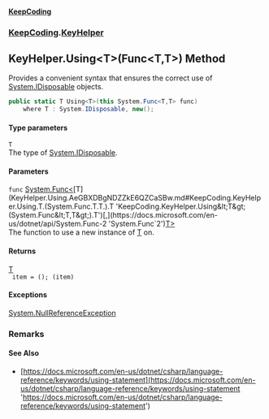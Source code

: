 #### [KeepCoding](index.md 'index')
### [KeepCoding](KeepCoding.md 'KeepCoding').[KeyHelper](KeyHelper.md 'KeepCoding.KeyHelper')
## KeyHelper.Using&lt;T&gt;(Func&lt;T,T&gt;) Method
Provides a convenient syntax that ensures the correct use of [System.IDisposable](https://docs.microsoft.com/en-us/dotnet/api/System.IDisposable 'System.IDisposable') objects.  
```csharp
public static T Using<T>(this System.Func<T,T> func)
    where T : System.IDisposable, new();
```
#### Type parameters
<a name='KeepCoding.KeyHelper.Using.T.(System.Func.T.T.).T'></a>
`T`  
The type of [System.IDisposable](https://docs.microsoft.com/en-us/dotnet/api/System.IDisposable 'System.IDisposable').
  
#### Parameters
<a name='KeepCoding.KeyHelper.Using.T.(System.Func.T.T.).func'></a>
`func` [System.Func&lt;](https://docs.microsoft.com/en-us/dotnet/api/System.Func-2 'System.Func`2')[T](KeyHelper.Using.AeGBXDBgNDZZkE6QZCaSBw.md#KeepCoding.KeyHelper.Using.T.(System.Func.T.T.).T 'KeepCoding.KeyHelper.Using&lt;T&gt;(System.Func&lt;T,T&gt;).T')[,](https://docs.microsoft.com/en-us/dotnet/api/System.Func-2 'System.Func`2')[T](KeyHelper.Using.AeGBXDBgNDZZkE6QZCaSBw.md#KeepCoding.KeyHelper.Using.T.(System.Func.T.T.).T 'KeepCoding.KeyHelper.Using&lt;T&gt;(System.Func&lt;T,T&gt;).T')[&gt;](https://docs.microsoft.com/en-us/dotnet/api/System.Func-2 'System.Func`2')  
The function to use a new instance of [T](KeyHelper.Using.AeGBXDBgNDZZkE6QZCaSBw.md#KeepCoding.KeyHelper.Using.T.(System.Func.T.T.).T 'KeepCoding.KeyHelper.Using&lt;T&gt;(System.Func&lt;T,T&gt;).T') on.
  
#### Returns
[T](KeyHelper.Using.AeGBXDBgNDZZkE6QZCaSBw.md#KeepCoding.KeyHelper.Using.T.(System.Func.T.T.).T 'KeepCoding.KeyHelper.Using&lt;T&gt;(System.Func&lt;T,T&gt;).T')  
` item = (); (item)`
#### Exceptions
[System.NullReferenceException](https://docs.microsoft.com/en-us/dotnet/api/System.NullReferenceException 'System.NullReferenceException')  
### Remarks
#### See Also
- [https://docs.microsoft.com/en-us/dotnet/csharp/language-reference/keywords/using-statement](https://docs.microsoft.com/en-us/dotnet/csharp/language-reference/keywords/using-statement 'https://docs.microsoft.com/en-us/dotnet/csharp/language-reference/keywords/using-statement')
